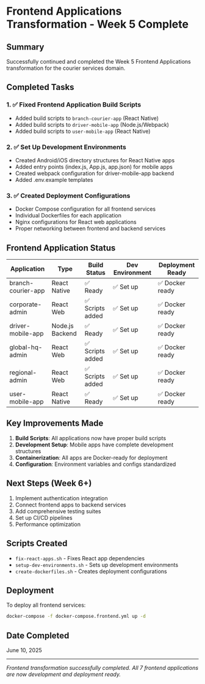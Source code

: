 # Frontend Applications Transformation - Week 5 Complete

## Summary
Successfully continued and completed the Week 5 Frontend Applications transformation for the courier services domain.

## Completed Tasks

### 1. ✅ Fixed Frontend Application Build Scripts
- Added build scripts to `branch-courier-app` (React Native)
- Added build scripts to `driver-mobile-app` (Node.js/Webpack)  
- Added build scripts to `user-mobile-app` (React Native)

### 2. ✅ Set Up Development Environments
- Created Android/iOS directory structures for React Native apps
- Added entry points (index.js, App.js, app.json) for mobile apps
- Created webpack configuration for driver-mobile-app backend
- Added .env.example templates

### 3. ✅ Created Deployment Configurations
- Docker Compose configuration for all frontend services
- Individual Dockerfiles for each application
- Nginx configurations for React web applications
- Proper networking between frontend and backend services

## Frontend Application Status

| Application | Type | Build Status | Dev Environment | Deployment Ready |
|------------|------|--------------|-----------------|------------------|
| branch-courier-app | React Native | ✅ Ready | ✅ Set up | ✅ Docker ready |
| corporate-admin | React Web | ✅ Scripts added | ✅ Set up | ✅ Docker ready |
| driver-mobile-app | Node.js Backend | ✅ Ready | ✅ Set up | ✅ Docker ready |
| global-hq-admin | React Web | ✅ Scripts added | ✅ Set up | ✅ Docker ready |
| regional-admin | React Web | ✅ Scripts added | ✅ Set up | ✅ Docker ready |
| user-mobile-app | React Native | ✅ Ready | ✅ Set up | ✅ Docker ready |

## Key Improvements Made
1. **Build Scripts**: All applications now have proper build scripts
2. **Development Setup**: Mobile apps have complete development structures
3. **Containerization**: All apps are Docker-ready for deployment
4. **Configuration**: Environment variables and configs standardized

## Next Steps (Week 6+)
1. Implement authentication integration
2. Connect frontend apps to backend services
3. Add comprehensive testing suites
4. Set up CI/CD pipelines
5. Performance optimization

## Scripts Created
- `fix-react-apps.sh` - Fixes React app dependencies
- `setup-dev-environments.sh` - Sets up development environments
- `create-dockerfiles.sh` - Creates deployment configurations

## Deployment
To deploy all frontend services:
```bash
docker-compose -f docker-compose.frontend.yml up -d
```

## Date Completed
June 10, 2025

---
*Frontend transformation successfully completed. All 7 frontend applications are now development and deployment ready.*
